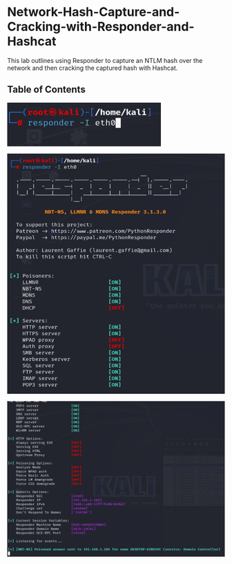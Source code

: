 # Network-Hash-Capture-and-Cracking-with-Responder-and-Hashcat

This lab outlines using Responder to capture an NTLM hash over the network and then cracking the captured hash with Hashcat.

## Table of Contents

![ResponderLab1.PNG](Images/ResponderLab1.PNG)

![ResponderLab2.PNG](Images/ResponderLab2.PNG)

![ResponderLab3.PNG](Images/ResponderLab3.PNG)




